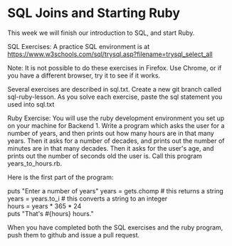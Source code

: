 # SQL Joins and Starting Ruby

This week we will finish our introduction to SQL, and start Ruby.

SQL Exercises: A practice SQL environment is at https://www.w3schools.com/sql/trysql.asp?filename=trysql_select_all

Note: It is not possible to do these exercises in Firefox. Use Chrome, or if you have a different browser, try it to see if it works.

Several exercises are described in sql.txt. Create a new git branch called sql-ruby-lesson. As you solve each exercise, paste the sql statement you used into sql.txt

Ruby Exercise: You will use the ruby development environment you set up on your machine for Backend 1.
Write a program which asks the user for a number of years, and then prints out how many hours are in that many years.  Then it asks for a number of decades, and prints out the number of minutes are in that many decades.  Then it asks for the user's age, and prints out the number of seconds old the user is. Call this program years_to_hours.rb.  

Here is the first part of the program:

puts "Enter a number of years" 
years = gets.chomp # this returns a string  
years = years.to_i # this converts a string to an integer  
hours = years * 365 * 24  
puts "That's #{hours} hours."  

When you have completed both the SQL exercises and the ruby program, push them to github and issue a pull request.
